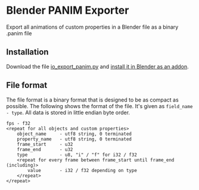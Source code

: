 # Blender PANIM Exporter

Export all animations of custom properties in a Blender file as a binary .panim file

## Installation

Download the file [io_export_panim.py](https://raw.githubusercontent.com/Synphonyte/blender-panim-exporter/main/io_export_panim.py) and [install it in Blender as an addon](https://docs.blender.org/manual/en/latest/editors/preferences/addons.html#installing-add-ons).

## File format

The file format is a binary format that is designed to be as compact as possible. The following
shows the format of the file. It's given as `field_name - type`. All data is stored in little endian byte order.

```
fps - f32
<repeat for all objects and custom properties>
    object_name     - utf8 string, 0 terminated
    property_name   - utf8 string, 0 terminated
    frame_start     - u32
    frame_end       - u32
    type            - u8, "i" / "f" for i32 / f32
    <repeat for every frame between frame_start until frame_end (including)>
        value       - i32 / f32 depending on type
    </repeat>
</repeat>
```